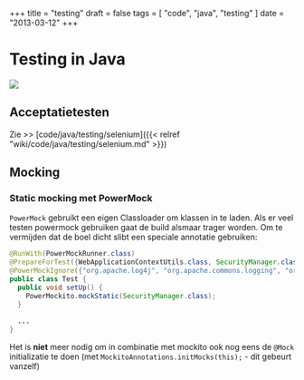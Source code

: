 +++
title = "testing"
draft = false
tags = [
    "code",
    "java",
    "testing"
]
date = "2013-03-12"
+++
# Testing in Java 

<img style='' src='/img/indexmenu>code/java/testing|js'>

## Acceptatietesten 

Zie >> [code/java/testing/selenium]({{< relref "wiki/code/java/testing/selenium.md" >}})

## Mocking 

### Static mocking met PowerMock 

`PowerMock` gebruikt een eigen Classloader om klassen in te laden. Als er veel testen powermock gebruiken gaat de build alsmaar trager worden. Om te vermijden dat de boel dicht slibt een speciale annotatie gebruiken:

```java
@RunWith(PowerMockRunner.class)
@PrepareForTest({WebApplicationContextUtils.class, SecurityManager.class })
@PowerMockIgnore({"org.apache.log4j", "org.apache.commons.logging", "org.apache.struts.util" })
public class Test {
  public void setUp() {
    PowerMockito.mockStatic(SecurityManager.class);
  }
  
  ...
}
```

Het is **niet** meer nodig om in combinatie met mockito ook nog eens de `@Mock` initializatie te doen (met `MockitoAnnotations.initMocks(this);` - dit gebeurt vanzelf)